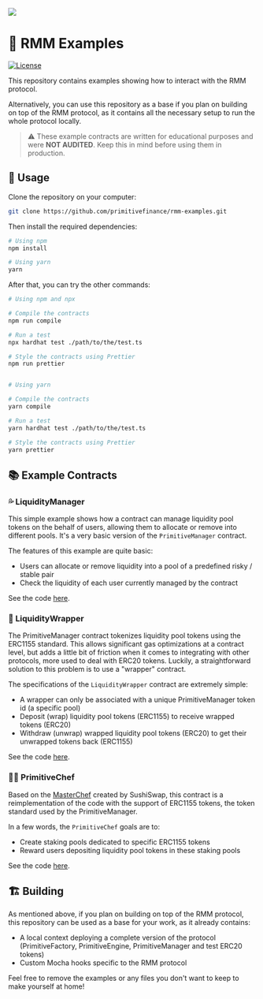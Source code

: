 ![](https://pbs.twimg.com/profile_banners/1241234631707381760/1588727988/1500x500)

# 🦣 RMM Examples

[![License](https://img.shields.io/badge/License-GPLv3-green.svg)](https://www.gnu.org/licenses/gpl-3.0)

This repository contains examples showing how to interact with the RMM protocol.

Alternatively, you can use this repository as a base if you plan on building on top of the RMM protocol, as it contains all the necessary setup to run the whole protocol locally.

> ⚠️ These example contracts are written for educational purposes and were **NOT AUDITED**. Keep this in mind before using them in production.

## 🚀 Usage

Clone the repository on your computer:

```bash
git clone https://github.com/primitivefinance/rmm-examples.git
```

Then install the required dependencies:

```bash
# Using npm
npm install

# Using yarn
yarn
```

After that, you can try the other commands:

```bash
# Using npm and npx

# Compile the contracts
npm run compile

# Run a test
npx hardhat test ./path/to/the/test.ts

# Style the contracts using Prettier
npm run prettier


# Using yarn

# Compile the contracts
yarn compile

# Run a test
yarn hardhat test ./path/to/the/test.ts

# Style the contracts using Prettier
yarn prettier
```

## 📚 Example Contracts

### 💦 LiquidityManager

This simple example shows how a contract can manage liquidity pool tokens on the behalf of users, allowing them to allocate or remove into different pools. It's a very basic version of the `PrimitiveManager` contract.

The features of this example are quite basic:
- Users can allocate or remove liquidity into a pool of a predefined risky / stable pair
- Check the liquidity of each user currently managed by the contract

See the code [here](contracts/liquidityManager/liquidityManager.sol).

### 🎁 LiquidityWrapper

The PrimitiveManager contract tokenizes liquidity pool tokens using the ERC1155 standard. This allows significant gas optimizations at a contract level, but adds a little bit of friction when it comes to integrating with other protocols, more used to deal with ERC20 tokens. Luckily, a straightforward solution to this problem is to use a "wrapper" contract.

The specifications of the `LiquidityWrapper` contract are extremely simple:
- A wrapper can only be associated with a unique PrimitiveManager token id (a specific pool)
- Deposit (wrap) liquidity pool tokens (ERC1155) to receive wrapped tokens (ERC20)
- Withdraw (unwrap) wrapped liquidity pool tokens (ERC20) to get their unwrapped tokens back (ERC1155)

See the code [here](contracts/liquidityWrapper/LiquidityWrapper.sol).

### 🧑‍🍳 PrimitiveChef

Based on the [MasterChef](https://github.com/sushiswap/sushiswap/blob/canary/contracts/MasterChef.sol) created by SushiSwap, this contract is a reimplementation of the code with the support of ERC1155 tokens, the token standard used by the PrimitiveManager.

In a few words, the `PrimitiveChef` goals are to:
- Create staking pools dedicated to specific ERC1155 tokens
- Reward users depositing liquidity pool tokens in these staking pools

See the code [here](contracts/primitiveChef/PrimitiveChef.sol).

## 🏗 Building

As mentioned above, if you plan on building on top of the RMM protocol, this repository can be used as a base for your work, as it already contains:
- A local context deploying a complete version of the protocol (PrimitiveFactory, PrimitiveEngine, PrimitiveManager and test ERC20 tokens)
- Custom Mocha hooks specific to the RMM protocol

Feel free to remove the examples or any files you don't want to keep to make yourself at home!
